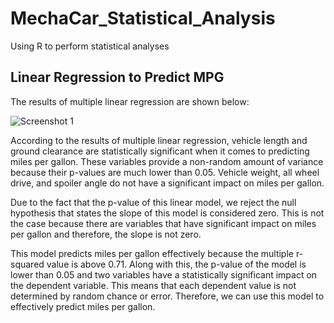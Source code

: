 # MechaCar_Statistical_Analysis
Using R to perform statistical analyses

## Linear Regression to Predict MPG

The results of multiple linear regression are shown below:

![Screenshot 1](https://user-images.githubusercontent.com/81498850/127724599-274eb531-01a7-41ea-abd9-3c4593c24f08.png)

According to the results of multiple linear regression, vehicle length and ground clearance are statistically significant when it comes to predicting miles per gallon. These variables provide a non-random amount of variance because their p-values are much lower than 0.05. Vehicle weight, all wheel drive, and spoiler angle do not have a significant impact on miles per gallon. 

Due to the fact that the p-value of this linear model, we reject the null hypothesis that states the slope of this model is considered zero. This is not the case because there are variables that have significant impact on miles per gallon and therefore, the slope is not zero. 

This model predicts miles per gallon effectively because the multiple r-squared value is above 0.71. Along with this, the p-value of the model is lower than 0.05 and two variables have a statistically significant impact on the dependent variable. This means that each dependent value is not determined by random chance or error. Therefore, we can use this model to effectively predict miles per gallon.
